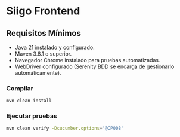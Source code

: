 # Siigo Frontend

## Requisitos Mínimos
- Java 21 instalado y configurado.
- Maven 3.8.1 o superior.
- Navegador Chrome instalado para pruebas automatizadas.
- WebDriver configurado (Serenity BDD se encarga de gestionarlo automáticamente).

### Compilar
```bash
mvn clean install
```

### Ejecutar pruebas
```bash
mvn clean verify -Dcucumber.options='@CP008'
```